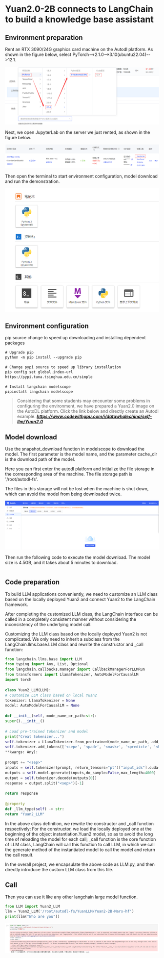 # Yuan2.0-2B connects to LangChain to build a knowledge base assistant 

## Environment preparation

Rent an RTX 3090/24G graphics card machine on the Autodl platform. As shown in the figure below, select PyTorch-->2.1.0-->3.10(ubuntu22.04)-->12.1.

![Open machine configuration selection](images/01-1.png)

Next, we open JupyterLab on the server we just rented, as shown in the figure below.

![Open JupyterLab](images/01-2.png)

Then open the terminal to start environment configuration, model download and run the demonstration. 

![Open terminal](images/01-3.png)

## Environment configuration

pip source change to speed up downloading and installing dependent packages

```shell
# Upgrade pip
python -m pip install --upgrade pip

# Change pypi source to speed up library installation
pip config set global.index-url https://pypi.tuna.tsinghua.edu.cn/simple

# Install langchain modelscope
pipinstall langchain modelscope
``` 

> Considering that some students may encounter some problems in configuring the environment, we have prepared a Yuan2.0 image on the AutoDL platform. Click the link below and directly create an Autodl example.
> ***https://www.codewithgpu.com/i/datawhalechina/self-llm/Yuan2.0***

## Model download 

Use the snapshot_download function in modelscope to download the model. The first parameter is the model name, and the parameter cache_dir is the download path of the model.

Here you can first enter the autodl platform and initialize the file storage in the corresponding area of ​​the machine. The file storage path is '/root/autodl-fs'.

The files in this storage will not be lost when the machine is shut down, which can avoid the model from being downloaded twice.

![autodl-fs](images/autodl-fs.png)

Then run the following code to execute the model download. The model size is 4.5GB, and it takes about 5 minutes to download.

```python from modelscope import snapshot_download model_dir =snapshot_download('YuanLLM/Yuan2-2B-Mars-hf', cache_dir='/root/autodl-fs')
```

## Code preparation

To build LLM applications conveniently, we need to customize an LLM class based on the locally deployed Yuan2 and connect Yuan2 to the LangChain framework.

After completing the customized LLM class, the LangChain interface can be called in a completely consistent manner without considering the inconsistency of the underlying model call.

Customizing the LLM class based on the locally deployed Yuan2 is not complicated. We only need to inherit a subclass from the LangChain.llms.base.LLM class and rewrite the constructor and _call function:

```python
from langchain.llms.base import LLM
from typing import Any, List, Optional
from langchain.callbacks.manager import CallbackManagerForLLMRun
from transformers import LlamaTokenizer, AutoModelForCausalLM
import torch

class Yuan2_LLM(LLM):
# Customize LLM class based on local Yuan2
tokenizer: LlamaTokenizer = None
model: AutoModelForCausalLM = None

def __init__(self, mode_name_or_path:str):
super().__init__()

# Load pre-trained tokenizer and model
print("Creat tokenizer...")
self.tokenizer = LlamaTokenizer.from_pretrained(mode_name_or_path, add_eos_token=False, add_bos_token=False, eos_token='<eod>')
self.tokenizer.add_tokens(['<sep>', '<pad>', '<mask>', '<predict>', '<FIM_SUFFIX>', '<FIM_PREFIX>', '<FIM_MIDDLE>','<commit_before>','<commit_msg>','<commit_after>','<jupyter_start>','<jupyter_text> ','<jupyter_code>','<jupyter_output>','<empty_output>'], special_tokens=True) print("Creat model...") self.model = AutoModelForCausalLM.from_pretrained(mode_name_or_path, torch_dtype=torch.bfloat16 , trust_remote_code=True).cuda() def _call(self, prompt : str, stop: Optional[List[str]] = None, run_manager: Optional[CallbackManagerForLLMRun] = None,
**kwargs: Any):

prompt += "<sep>"
inputs = self.tokenizer(prompt, return_tensors="pt")["input_ids"].cuda()
outputs = self.model.generate(inputs,do_sample=False,max_length=4000)
output = self.tokenizer.decode(outputs[0])
response = output.split("<sep>")[-1]

return response

@property
def _llm_type(self) -> str:
return "Yuan2_LLM"
```

In the above class definition, we rewrite the constructor and _call function respectively: For the constructor, we load the locally deployed one at the beginning of the object instantiation.Yuan2 model, so as to avoid the long time of reloading the model for each call; _call function is the core function of LLM class, LangChain will call this function to call LLM, in which we call the generate method of the instantiated model to call the model and return the call result.

In the overall project, we encapsulate the above code as LLM.py, and then directly introduce the custom LLM class from this file.

## Call

Then you can use it like any other langchain large model function.

```python
from LLM import Yuan2_LLM
llm = Yuan2_LLM('/root/autodl-fs/YuanLLM/Yuan2-2B-Mars-hf')
print(llm("Who are you"))
```

![alt text](./images/02-0.png)